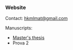 ###  Website
Contact: hkmlmat@gmail.com

Manuscripts:

<ul>
  <li><a href="https://github.com/matcapu/matcapu/blob/main/Master%20thesis%20Capuano.pdf" target="_blank">Master's thesis</a></li>
  <li>Prova 2</li>
</ul>
